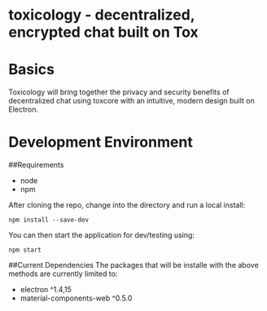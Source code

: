 # toxicology - decentralized, encrypted chat built on Tox

# Basics
Toxicology will bring together the privacy and security benefits of decentralized chat using toxcore with an intuitive, modern design built on Electron.

# Development Environment
##Requirements
- node
- npm

After cloning the repo, change into the directory and run a local install:

```
npm install --save-dev
```

You can then start the application for dev/testing using:

```
npm start
```

##Current Dependencies
The packages that will be installe with the above methods are currently limited to:
- electron ^1.4,15
- material-components-web ^0.5.0
 
